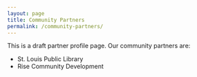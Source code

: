 ```yaml
---
layout: page
title: Community Partners
permalink: /community-partners/
---  
```

This is a draft partner profile page.  Our community partners are:  
  
* St. Louis Public Library
* Rise Community Development
